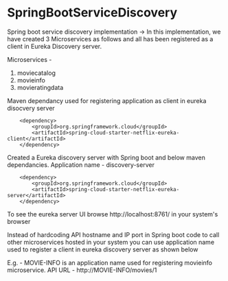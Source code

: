 # SpringBootServiceDiscovery
Spring boot service discovery implementation ->
In this implementation, we have created 3 Microservices as follows and all has been registered as a client in Eureka Discovery server.

Microservices - 
1) moviecatalog
2) movieinfo
3) movieratingdata

Maven dependancy used for registering application as client in eureka disocvery server

		<dependency>
			<groupId>org.springframework.cloud</groupId>
			<artifactId>spring-cloud-starter-netflix-eureka-client</artifactId>
		</dependency>
    
Created a Eureka discovery server with Spring boot and below maven dependancies.
Application name - discovery-server
		
		<dependency>
			<groupId>org.springframework.cloud</groupId>
			<artifactId>spring-cloud-starter-netflix-eureka-server</artifactId>
		</dependency>

To see the eureka server UI browse http://localhost:8761/ in your system's browser

Instead of hardcoding API hostname and IP port in Spring boot code to call other microservices hosted in your system 
you can use application name used to register a client in eureka discovery server as shown below

E.g. - MOVIE-INFO is an application name used for registering movieinfo microservice.
API URL - http://MOVIE-INFO/movies/1



